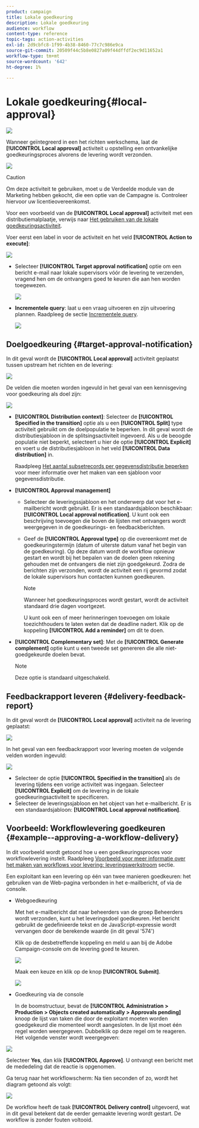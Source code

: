 ```yaml
---
product: campaign
title: Lokale goedkeuring
description: Lokale goedkeuring
audience: workflow
content-type: reference
topic-tags: action-activities
exl-id: 2d9cbfc8-1f99-4b38-8460-77c7c986e9ca
source-git-commit: 20509f44c5b8e0827a09f44dffdf2ec9d11652a1
workflow-type: tm+mt
source-wordcount: '642'
ht-degree: 1%

---
```


# Lokale goedkeuring{#local-approval}

![](../../assets/common.svg)

Wanneer geïntegreerd in een het richten werkschema, laat de **[!UICONTROL Local approval]** activiteit u opstelling een ontvankelijke goedkeuringsproces alvorens de levering wordt verzonden.

![](assets/local_validation_0.png)

>[!CAUTION]
>
>Om deze activiteit te gebruiken, moet u de Verdeelde module van de Marketing hebben gekocht, die een optie van de Campagne is. Controleer hiervoor uw licentieovereenkomst.

Voor een voorbeeld van de **[!UICONTROL Local approval]** activiteit met een distributiemalplaatje, verwijs naar [Het gebruiken van de lokale goedkeuringsactiviteit](using-the-local-approval-activity.md).

Voer eerst een label in voor de activiteit en het veld **[!UICONTROL Action to execute]**:

![](assets/local_validation_1.png)

* Selecteer **[!UICONTROL Target approval notification]** optie om een bericht e-mail naar lokale supervisors vóór de levering te verzenden, vragend hen om de ontvangers goed te keuren die aan hen worden toegewezen.

   ![](assets/local_validation_intro_2.png)

* **Incrementele query**: laat u een vraag uitvoeren en zijn uitvoering plannen. Raadpleeg de sectie [Incrementele query](incremental-query.md).

   ![](assets/local_validation_intro_3.png)

## Doelgoedkeuring {#target-approval-notification}

In dit geval wordt de **[!UICONTROL Local approval]** activiteit geplaatst tussen upstream het richten en de levering:

![](assets/local_validation_2.png)

De velden die moeten worden ingevuld in het geval van een kennisgeving voor goedkeuring als doel zijn:

![](assets/local_validation_3.png)

* **[!UICONTROL Distribution context]**: Selecteer de  **[!UICONTROL Specified in the transition]** optie als u een  **[!UICONTROL Split]** type activiteit gebruikt om de doelpopulatie te beperken. In dit geval wordt de distributiesjabloon in de splitsingsactiviteit ingevoerd. Als u de beoogde populatie niet beperkt, selecteert u hier de optie **[!UICONTROL Explicit]** en voert u de distributiesjabloon in het veld **[!UICONTROL Data distribution]** in.

   Raadpleeg [Het aantal subsetrecords per gegevensdistributie beperken](split.md#limiting-the-number-of-subset-records-per-data-distribution) voor meer informatie over het maken van een sjabloon voor gegevensdistributie.

* **[!UICONTROL Approval management]**

   * Selecteer de leveringssjabloon en het onderwerp dat voor het e-mailbericht wordt gebruikt. Er is een standaardsjabloon beschikbaar: **[!UICONTROL Local approval notification]**. U kunt ook een beschrijving toevoegen die boven de lijsten met ontvangers wordt weergegeven in de goedkeurings- en feedbackberichten.
   * Geef de **[!UICONTROL Approval type]** op die overeenkomt met de goedkeuringstermijn (datum of uiterste datum vanaf het begin van de goedkeuring). Op deze datum wordt de workflow opnieuw gestart en wordt bij het bepalen van de doelen geen rekening gehouden met de ontvangers die niet zijn goedgekeurd. Zodra de berichten zijn verzonden, wordt de activiteit een rij gevormd zodat de lokale supervisors hun contacten kunnen goedkeuren.

      >[!NOTE]
      >
      >Wanneer het goedkeuringsproces wordt gestart, wordt de activiteit standaard drie dagen voortgezet.

      U kunt ook een of meer herinneringen toevoegen om lokale toezichthouders te laten weten dat de deadline nadert. Klik op de koppeling **[!UICONTROL Add a reminder]** om dit te doen.

* **[!UICONTROL Complementary set]**: Met de  **[!UICONTROL Generate complement]** optie kunt u een tweede set genereren die alle niet-goedgekeurde doelen bevat.

   >[!NOTE]
   >
   >Deze optie is standaard uitgeschakeld.

## Feedbackrapport leveren {#delivery-feedback-report}

In dit geval wordt de **[!UICONTROL Local approval]** activiteit na de levering geplaatst:

![](assets/local_validation_4.png)

In het geval van een feedbackrapport voor levering moeten de volgende velden worden ingevuld:

![](assets/local_validation_workflow_4.png)

* Selecteer de optie **[!UICONTROL Specified in the transition]** als de levering tijdens een vorige activiteit was ingegaan. Selecteer **[!UICONTROL Explicit]** om de levering in de lokale goedkeuringsactiviteit te specificeren.
* Selecteer de leveringssjabloon en het object van het e-mailbericht. Er is een standaardsjabloon: **[!UICONTROL Local approval notification]**.

## Voorbeeld: Workflowlevering goedkeuren {#example--approving-a-workflow-delivery}

In dit voorbeeld wordt getoond hoe u een goedkeuringsproces voor workflowlevering instelt. Raadpleeg [Voorbeeld voor meer informatie over het maken van workflows voor levering: leveringswerkstroom](delivery.md#example--delivery-workflow) sectie.

Een exploitant kan een levering op één van twee manieren goedkeuren: het gebruiken van de Web-pagina verbonden in het e-mailbericht, of via de console.

* Webgoedkeuring

   Met het e-mailbericht dat naar beheerders van de groep Beheerders wordt verzonden, kunt u het leveringsdoel goedkeuren. Het bericht gebruikt de gedefinieerde tekst en de JavaScript-expressie wordt vervangen door de berekende waarde (in dit geval &#39;574&#39;)

   Klik op de desbetreffende koppeling en meld u aan bij de Adobe Campaign-console om de levering goed te keuren.

   ![](assets/new-workflow-valid-webaccess.png)

   Maak een keuze en klik op de knop **[!UICONTROL Submit]**.

   ![](assets/new-workflow-valid-webaccess-confirm.png)

* Goedkeuring via de console

   In de boomstructuur, bevat de **[!UICONTROL Administration > Production > Objects created automatically > Approvals pending]** knoop de lijst van taken die door de exploitant moeten worden goedgekeurd die momenteel wordt aangesloten. In de lijst moet één regel worden weergegeven. Dubbelklik op deze regel om te reageren. Het volgende venster wordt weergegeven:

![](assets/new-workflow-7.png)

Selecteer **Yes**, dan klik **[!UICONTROL Approve]**. U ontvangt een bericht met de mededeling dat de reactie is opgenomen.

Ga terug naar het workflowscherm: Na tien seconden of zo, wordt het diagram getoond als volgt:

![](assets/new-workflow-8.png)

De workflow heeft de taak **[!UICONTROL Delivery control]** uitgevoerd, wat in dit geval betekent dat de eerder gemaakte levering wordt gestart. De workflow is zonder fouten voltooid.
